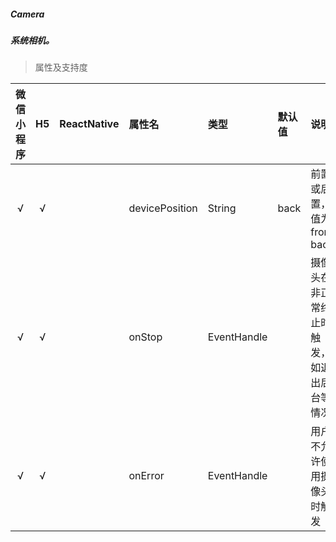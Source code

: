 ##### Camera
##### 系统相机。

> 属性及支持度

| 微信小程序 | H5 | ReactNative| 属性名 | 类型 | 默认值 | 说明 |
| :-: | :-: | :-: | :- | :- | :- | :- |
| √ | √ |   | devicePosition | String      | back | 前置或后置，值为front, back     |
| √ | √ |   | onStop       | EventHandle   |    | 摄像头在非正常终止时触发，如退出后台等情况   |
| √ | √ |   | onError       | EventHandle  |   | 用户不允许使用摄像头时触发   |

